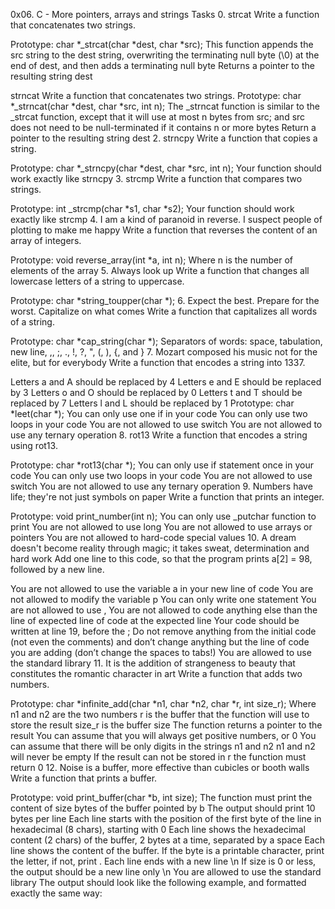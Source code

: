 0x06. C - More pointers, arrays and strings Tasks 0. strcat Write a function that concatenates two strings.

Prototype: char *_strcat(char *dest, char *src); This function appends the src string to the dest string, overwriting the terminating null byte (\0) at the end of dest, and then adds a terminating null byte Returns a pointer to the resulting string dest

strncat Write a function that concatenates two strings.
Prototype: char *_strncat(char *dest, char *src, int n); The _strncat function is similar to the _strcat function, except that it will use at most n bytes from src; and src does not need to be null-terminated if it contains n or more bytes Return a pointer to the resulting string dest 2. strncpy Write a function that copies a string.

Prototype: char *_strncpy(char *dest, char *src, int n); Your function should work exactly like strncpy 3. strcmp Write a function that compares two strings.

Prototype: int _strcmp(char *s1, char *s2); Your function should work exactly like strcmp 4. I am a kind of paranoid in reverse. I suspect people of plotting to make me happy Write a function that reverses the content of an array of integers.

Prototype: void reverse_array(int *a, int n); Where n is the number of elements of the array 5. Always look up Write a function that changes all lowercase letters of a string to uppercase.

Prototype: char *string_toupper(char *); 6. Expect the best. Prepare for the worst. Capitalize on what comes Write a function that capitalizes all words of a string.

Prototype: char *cap_string(char *); Separators of words: space, tabulation, new line, ,, ;, ., !, ?, ", (, ), {, and } 7. Mozart composed his music not for the elite, but for everybody Write a function that encodes a string into 1337.

Letters a and A should be replaced by 4 Letters e and E should be replaced by 3 Letters o and O should be replaced by 0 Letters t and T should be replaced by 7 Letters l and L should be replaced by 1 Prototype: char *leet(char *); You can only use one if in your code You can only use two loops in your code You are not allowed to use switch You are not allowed to use any ternary operation 8. rot13 Write a function that encodes a string using rot13.

Prototype: char *rot13(char *); You can only use if statement once in your code You can only use two loops in your code You are not allowed to use switch You are not allowed to use any ternary operation 9. Numbers have life; they're not just symbols on paper Write a function that prints an integer.

Prototype: void print_number(int n); You can only use _putchar function to print You are not allowed to use long You are not allowed to use arrays or pointers You are not allowed to hard-code special values 10. A dream doesn't become reality through magic; it takes sweat, determination and hard work Add one line to this code, so that the program prints a[2] = 98, followed by a new line.

You are not allowed to use the variable a in your new line of code You are not allowed to modify the variable p You can only write one statement You are not allowed to use , You are not allowed to code anything else than the line of expected line of code at the expected line Your code should be written at line 19, before the ; Do not remove anything from the initial code (not even the comments) and don’t change anything but the line of code you are adding (don’t change the spaces to tabs!) You are allowed to use the standard library 11. It is the addition of strangeness to beauty that constitutes the romantic character in art Write a function that adds two numbers.

Prototype: char *infinite_add(char *n1, char *n2, char *r, int size_r); Where n1 and n2 are the two numbers r is the buffer that the function will use to store the result size_r is the buffer size The function returns a pointer to the result You can assume that you will always get positive numbers, or 0 You can assume that there will be only digits in the strings n1 and n2 n1 and n2 will never be empty If the result can not be stored in r the function must return 0 12. Noise is a buffer, more effective than cubicles or booth walls Write a function that prints a buffer.

Prototype: void print_buffer(char *b, int size); The function must print the content of size bytes of the buffer pointed by b The output should print 10 bytes per line Each line starts with the position of the first byte of the line in hexadecimal (8 chars), starting with 0 Each line shows the hexadecimal content (2 chars) of the buffer, 2 bytes at a time, separated by a space Each line shows the content of the buffer. If the byte is a printable character, print the letter, if not, print . Each line ends with a new line \n If size is 0 or less, the output should be a new line only \n You are allowed to use the standard library The output should look like the following example, and formatted exactly the same way:
